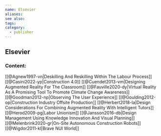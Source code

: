 ```yaml
---
name: Elsevier
aliases:
see also:
tags:
category:
  - publisher
---
```


## Elsevier

### Content:
[[@Agnew1997-vn|Deskilling And Reskilling Within The Labour Process]]
[[@Casini2022-yp|Construction 4.0]]
[[@Cuendet2013-vm|Designing Augmented Reality For The Classroom]]
[[@Fauville2020-dy|Virtual Reality As A Promising Tool To Promote Climate Change Awareness]]
[[@Goodman2012-np|Observing The User Experience]]
[[@Goulding2012-op|Construction Industry Offsite Production]]
[[@Herbert2018-la|Design Considerations For Combining Augmented Reality With Intelligent Tutors]]
[[@Herod2009-pg|Labor Unionism]]
[[@Jansson2016-db|Design Management Using Knowledge Innovation And Visual Planning]]
[[@Melenbrink2020-gr|On-Site Autonomous Construction Robots]]
[[@Wigdor2011-kl|Brave NUI World]]